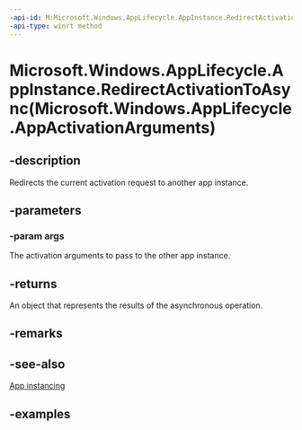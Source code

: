 ```yaml
---
-api-id: M:Microsoft.Windows.AppLifecycle.AppInstance.RedirectActivationToAsync(Microsoft.Windows.AppLifecycle.AppActivationArguments)
-api-type: winrt method
---
```


# Microsoft.Windows.AppLifecycle.AppInstance.RedirectActivationToAsync(Microsoft.Windows.AppLifecycle.AppActivationArguments)

<!--
public Windows.Foundation.IAsyncAction RedirectActivationToAsync (Microsoft.Windows.AppLifecycle.AppActivationArguments args);
-->


## -description

Redirects the current activation request to another app instance.

## -parameters

### -param args

The activation arguments to pass to the other app instance.

## -returns

An object that represents the results of the asynchronous operation.

## -remarks

## -see-also

[App instancing](/windows/apps/windows-app-sdk/applifecycle/applifecycle-instancing)

## -examples
